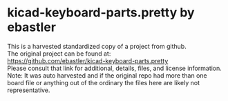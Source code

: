 
# kicad-keyboard-parts.pretty by ebastler  
This is a harvested standardized copy of a project from github.  
The original project can be found at:  
https://github.com/ebastler/kicad-keyboard-parts.pretty  
Please consult that link for additional, details, files, and license information.  
Note: It was auto harvested and if the original repo had more than one board file or anything out of the ordinary the files here are likely not representative.  
    